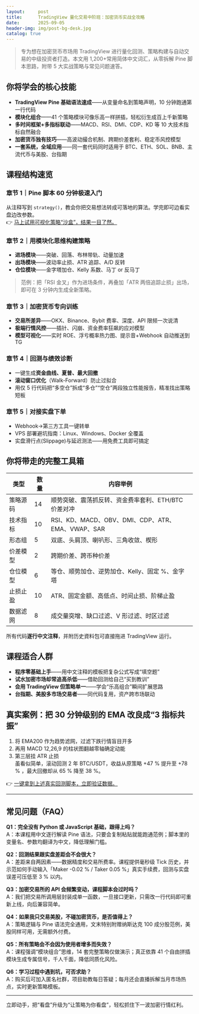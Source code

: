 ```yaml
---
layout:     post
title:      TradingView 量化交易中阶班：加密货币实战全攻略
date:       2025-09-05
header-img: img/post-bg-desk.jpg
catalog: true
---
```


> 专为想在加密货币市场用 TradingView 进行量化回测、策略构建与自动交易的中级投资者打造。本文用 1,200+常用简体中文词汇，从零拆解 Pine 脚本思路，附带 5 大实战策略与常见问题速答。

## 你将学会的核心技能
- **TradingView Pine 基础语法速成**——从变量命名到策略声明，10 分钟跑通第一行代码  
- **模块化组合**——41 个策略模块可像乐高一样拼插，轻松衍生成百上千新策略  
- **多时间框架+多指标联动**——MACD、RSI、DMI、CDP、KD 等 10 大技术指标自然融合  
- **加密货币独有技巧**——高波动撮合机制、跨期价差套利、稳定币风控模型  
- **一套系统，全域应用**——同一套代码同时适用于 BTC、ETH、SOL、BNB、主流代币与美股、台指期

## 课程结构速览

### 章节 1｜Pine 脚本 60 分钟极速入门
从注释写到 `strategy()`，教会你把交易想法转成可落地的算法。学完即可边看实盘边改参数。  
👉 [马上试用可视化策略“沙盒”，结果一目了然。](https://okxdog.com/)

### 章节 2｜用模块化思维构建策略
- **进场模块**——突破、回落、布林带轨、动量加速  
- **出场模块**——波动率止损、ATR 追踪、A/D 反转  
- **仓位模块**——金字塔加仓、Kelly 系数、马丁 or 反马丁  

> 范例：把「RSI 金叉」作为进场条件，再叠加「ATR 两倍追踪止损」出场，即可在 3 分钟内生成全新策略。

### 章节 3｜加密货币专向训练
- **交易所差异**——OKX、Binance、Bybit 费率、深度、API 限频一次说清  
- **极端行情风控**——插针、闪崩、资金费率狂飙的应对模型  
- **模型可视化**——实时 ROE、浮亏概率热力图、提示音+Webhook 自动推送到 TG

### 章节 4｜回测与绩效诊断
- 一键生成**资金曲线、夏普、最大回撤**  
- **滚动窗口优化**（Walk-Forward）防止过拟合  
- 用仅 5 行代码把“多空仓”拆成“多仓”“空仓”两段独立性能报告，精准找出策略短板

### 章节 5｜对接实盘下单
- Webhook→第三方工具一键转单  
- VPS 部署避坑指南：Linux、Windows、Docker 全覆盖  
- 实盘滑行点(Slippage)与延迟测法——用免费工具即可搞定

## 你将带走的完整工具箱
| 类型       | 数量 | 内容举例 |
|------------|------|----------|
| 策略源码   | 14   | 顺势突破、震荡抓反转、资金费率套利、ETH/BTC 价差对冲 |
| 技术指标   | 10   | RSI、KD、MACD、OBV、DMI、CDP、ATR、EMA、VWAP、SAR |
| 形态组     | 5    | 双底、头肩顶、喇叭形、三角收敛、楔形 |
| 价差模型   | 2    | 跨期价差、跨币种价差 |
| 仓位模型   | 6    | 等仓、顺势加仓、逆势加仓、Kelly、固定 %、金字塔 |
| 止损止盈   | 10   | ATR、固定金额、高低点、时间止损、阶梯止盈 |
| 数据滤网   | 8    | 成交量突增、缺口过滤、V 形过滤、时区过滤 |

所有代码**逐行中文注释**，并附历史資料包可直接拖进 TradingView 运行。

## 课程适合人群
- **程序零基础上手**——用中文注释的模板把复杂公式写成“填空题”  
- **试水加密市场却常追高杀低**——借助回测给自己“买到教训”  
- **会用 TradingView 但策略单一**——学会“乐高组合”瞬间扩展思路  
- **台指期、美股多市场交易者**——同代码复用，资产跨市场联动

## 真实案例：把 30 分钟级别的 EMA 改良成“3 指标共振”
1. 将 EMA200 作为趋势滤网，过滤下跌行情盲目开多  
2. 再用 MACD 12,26,9 的柱状图翻越零轴确定动能  
3. 第三层挂 ATR 止损  
虽看似简单，滚动回测 2 年 BTC/USDT，收益从原策略 +47 % 提升至 +78 % ，最大回撤却从 65 % 降至 38 %。

👉 [一键拿到上述真实回测脚本，立即验证数据。](https://okxdog.com/)

---

## 常见问题（FAQ）

**Q1：完全没有 Python 或 JavaScript 基础，跟得上吗？**  
A：本课程用中文逐行解读 Pine 语法，只要会复制粘贴就能跑通范例；脚本里的变量名、参数均翻译为中文，降低理解门槛。

**Q2：回测结果跟实盘差距会不会很大？**  
A：差距来自两因素——数据精度和交易所费率。课程提供毫秒级 Tick 历史，并示范如何手动输入「Maker -0.02 % / Taker 0.05 %」真实手续费，回测与实盘误差可压低至 3 % 以内。

**Q3：加密交易所的 API 会频繁变动，课程脚本会过时吗？**  
A：我们把交易所调用层封装成单一函数，一旦接口更新，只需改一行代码即可重新上线，向后兼容简单。

**Q4：如果我只交易美股，不碰加密货币，是否值得上？**  
A：策略逻辑与 Pine 语法完全通用，文末特别附赠纳斯达克 100 成分股范例，美股同样可用，无需额外付费。

**Q5：所有策略会不会因为使用者增多而失效？**  
A：课程强调“模块组合”思维，14 套完整策略仅做演示；真正依靠 41 个自由拼插模块生成专属信号，千人千面，降低同质化风险。

**Q6：学习过程中遇到坑，可否求助？**  
A：购买后可加入匿名社群，项目助教每日答疑；每月还会直播拆解当月市场热点，实时更新策略模板。

---

立即动手，把“看盘”升级为“让策略为你看盘”，轻松抓住下一波加密行情红利。